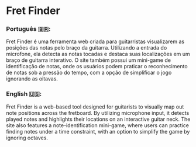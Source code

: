 # Fret Finder

### Português 🇧🇷:
Fret Finder é uma ferramenta web criada para guitarristas visualizarem as posições das notas pelo braço da guitarra. Utilizando a entrada do microfone, ela detecta as notas tocadas e destaca suas localizações em um braço de guitarra interativo. O site também possui um mini-game de identificação de notas, onde os usuários podem praticar o reconhecimento de notas sob a pressão do tempo, com a opção de simplificar o jogo ignorando as oitavas.

### English 🇺🇸:
Fret Finder is a web-based tool designed for guitarists to visually map out note positions across the fretboard. By utilizing microphone input, it detects played notes and highlights their locations on an interactive guitar neck. The site also features a note-identification mini-game, where users can practice finding notes under a time constraint, with an option to simplify the game by ignoring octaves.
